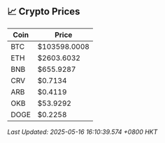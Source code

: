 ## 📈 Crypto Prices

| Coin | Price |
| ---- | ----- |
| BTC | $103598.0008 |
| ETH | $2603.6032 |
| BNB | $655.9287 |
| CRV | $0.7134 |
| ARB | $0.4119 |
| OKB | $53.9292 |
| DOGE | $0.2258 |

_Last Updated: 2025-05-16 16:10:39.574 +0800 HKT_